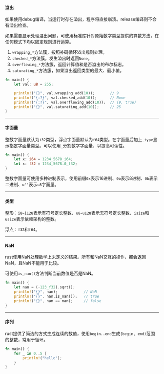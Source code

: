 #### 溢出

如果使用debug编译，当运行时存在溢出，程序将直接崩溃。release编译则不会有溢出检查。

如果需要显示处理溢出问题，可使用标准库针对原始数字类型提供的算数方法，在任何模式下均以固定规则进行运算。

1. `wrapping_*`方法簇，按照补码循环溢出规则处理。
2. `checked_*`方法簇，发生溢出时返回`None`。
3. `overflowing_*`方法簇，返回计算值和是否溢出的布尔标志。
4. `saturating_*`方法簇，如果溢出返回类型的最大、最小值。

```rust
fn main() {
    let val: u8 = 255;

    println!("{}", val.wrapping_add(10));       // 9
    println!("{:?}", val.checked_add(10));      // None
    println!("{:?}", val.overflowing_add(10));  // (9, true)
    println!("{}", val.saturating_add(10));     // 25
}
```

---

#### 字面量

整数字面量默认为`i32`类型，浮点字面量默认为`f64`类型。在字面量后加上`_type`显示指定字面量类型。可以使用`_`分割数字字面量，以提高可读性。

```rust
fn main() {
    let x: i64 = 1234_5678_i64;
    let x: f32 = 1234_5678.0_f32;
}
```

整数字面量可使用多种进制表示，使用前缀`0x`表示16进制、`0o`表示8进制、`0b`表示二进制、`u''`表示`u8`字面量。

---

#### 类型

整形：`i8~i128`表示有符号定长整数、`u8~u128`表示无符号定长整数、`isize`和`usize`表示依赖架构的整数。

浮点：`f32`和`f64`。

---

#### NaN

rust使用NaN处理数学上未定义的结果。所有和NaN交互的操作，都会返回NaN，且NaN不能用于比较。

可使用`is_nan()`方法判断当前数值是否是NaN。

```rust
fn main() {
    let nan = (-123_f32).sqrt();
    println!("{}", nan);            // NaN
    println!("{}", nan.is_nan());   // true
    println!("{}", nan == nan);     // false
}
```

---

#### 序列

rust提供了简洁的方式生成连续的数值，使用`begin..end`生成`[begin, end)`范围的整数，常用于循环。

```rust
fn main() {
    for _ in 0..5 {
        println!("hello");
    }
}
```



